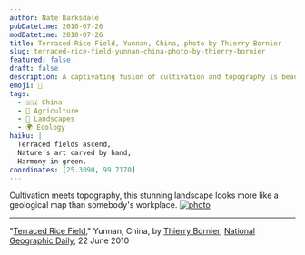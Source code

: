 ```yaml
---
author: Nate Barksdale
pubDatetime: 2010-07-26
modDatetime: 2010-07-26
title: Terraced Rice Field, Yunnan, China, photo by Thierry Bornier
slug: terraced-rice-field-yunnan-china-photo-by-thierry-bornier
featured: false
draft: false
description: A captivating fusion of cultivation and topography is beautifully showcased in the terraced rice fields of Yunnan, China.
emoji: 🌾
tags:
  - 🇨🇳 China
  - 🌾 Agriculture
  - 🌳 Landscapes
  - 🌍 Ecology
haiku: |
  Terraced fields ascend,  
  Nature’s art carved by hand,  
  Harmony in green.
coordinates: [25.3090, 99.7170]
---
```


Cultivation meets topography, this stunning landscape looks more like a geological map than somebody's workplace. [![photo](http://www.culture-making.com/media/ricefield.jpg)](http://nationalgeographicdaily.tumblr.com/post/727640227/terraced-rice-field-china-photo-thierry-bornier)

---

"[Terraced Rice Field](https://www.google.com/search?q=%22Terraced%20Rice%20Field%22%20nationalgeographicdaily.tumblr.com)," Yunnan, China, by [Thierry Bornier](http://www.lenscape-china.com/fouder.asp), [National Geographic Daily](https://www.google.com/search?q=%22National%20Geographic%20Daily%22%20nationalgeographicdaily.tumblr.com), 22 June 2010

